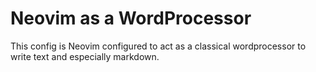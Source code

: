 # Neovim as a WordProcessor

This config is Neovim configured to act as a classical wordprocessor to write text and especially markdown.


